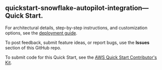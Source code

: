 
## quickstart-snowflake-autopilot-integration—Quick Start.

For architectural details, step-by-step instructions, and customization options, see the [deployment guide](https://aws-quickstart.github.io/quickstart-snowflake-autopilot-integration/).

To post feedback, submit feature ideas, or report bugs, use the **Issues** section of this GitHub repo. 

To submit code for this Quick Start, see the [AWS Quick Start Contributor's Kit](https://aws-quickstart.github.io/).
